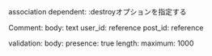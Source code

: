 association
 dependent: :destroyオプションを指定する

Comment:
 body: text
 user_id: reference
 post_id: reference

validation:
 body:
   presence: true
   length: maximum: 1000
